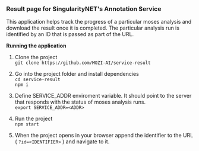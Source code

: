 ### Result page for SingularityNET's Annotation Service ###

This application helps track the progress of a particular moses analysis and download the result once it is completed. The particular analysis run is identified by an ID that is passed as part of the URL. 

**Running the application**
1. Clone the project \
``` git clone https://github.com/MOZI-AI/service-result ```

2. Go into the project folder and install dependencies \
``` cd service-result ``` \
``` npm i ``` 
3. Define SERVICE_ADDR enviroment variable. It should point to the server that responds with the status of moses analysis runs.\
```export SERVICE_ADDR=<ADDR>```

4. Run the project \
``` npm start ``` 

5. When the project opens in your browser append the identifier to the URL ( ```?id=<IDENTIFIER>``` ) and navigate to it.  
